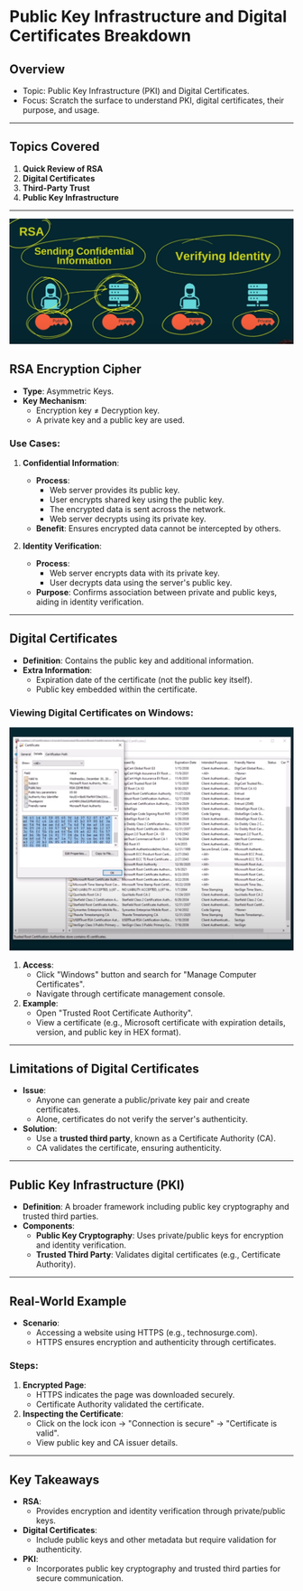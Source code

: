 # Public Key Infrastructure and Digital Certificates Breakdown

## **Overview**
- Topic: Public Key Infrastructure (PKI) and Digital Certificates.
- Focus: Scratch the surface to understand PKI, digital certificates, their purpose, and usage.

---

## **Topics Covered**
1. **Quick Review of RSA**
2. **Digital Certificates**
3. **Third-Party Trust**
4. **Public Key Infrastructure**

---
![alt text](image.png)

## **RSA Encryption Cipher**
- **Type**: Asymmetric Keys.
- **Key Mechanism**:
  - Encryption key ≠ Decryption key.
  - A private key and a public key are used.
  
### **Use Cases**:
1. **Confidential Information**:
   - **Process**:
     - Web server provides its public key.
     - User encrypts shared key using the public key.
     - The encrypted data is sent across the network.
     - Web server decrypts using its private key.
   - **Benefit**: Ensures encrypted data cannot be intercepted by others.
   
2. **Identity Verification**:
   - **Process**:
     - Web server encrypts data with its private key.
     - User decrypts data using the server's public key.
   - **Purpose**: Confirms association between private and public keys, aiding in identity verification.

---

## **Digital Certificates**
- **Definition**: Contains the public key and additional information.
- **Extra Information**:
  - Expiration date of the certificate (not the public key itself).
  - Public key embedded within the certificate.
  
### **Viewing Digital Certificates on Windows**:
![alt text](image-1.png)
1. **Access**:
   - Click "Windows" button and search for "Manage Computer Certificates".
   - Navigate through certificate management console.
2. **Example**:
   - Open "Trusted Root Certificate Authority".
   - View a certificate (e.g., Microsoft certificate with expiration details, version, and public key in HEX format).

---

## **Limitations of Digital Certificates**
- **Issue**:
  - Anyone can generate a public/private key pair and create certificates.
  - Alone, certificates do not verify the server's authenticity.
- **Solution**:
  - Use a **trusted third party**, known as a Certificate Authority (CA).
  - CA validates the certificate, ensuring authenticity.

---

## **Public Key Infrastructure (PKI)**
- **Definition**: A broader framework including public key cryptography and trusted third parties.
- **Components**:
  - **Public Key Cryptography**: Uses private/public keys for encryption and identity verification.
  - **Trusted Third Party**: Validates digital certificates (e.g., Certificate Authority).

---

## **Real-World Example**
- **Scenario**:
  - Accessing a website using HTTPS (e.g., technosurge.com).
  - HTTPS ensures encryption and authenticity through certificates.
  
### **Steps**:
1. **Encrypted Page**:
   - HTTPS indicates the page was downloaded securely.
   - Certificate Authority validated the certificate.
2. **Inspecting the Certificate**:
   - Click on the lock icon → "Connection is secure" → "Certificate is valid".
   - View public key and CA issuer details.

---

## **Key Takeaways**
- **RSA**:
  - Provides encryption and identity verification through private/public keys.
- **Digital Certificates**:
  - Include public keys and other metadata but require validation for authenticity.
- **PKI**:
  - Incorporates public key cryptography and trusted third parties for secure communication.